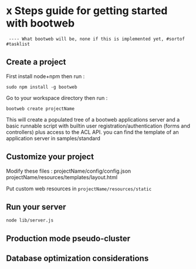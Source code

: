 x Steps guide for getting started with bootweb
==============================================
     ---- What bootweb will be, none if this is implemented yet, #sortof #tasklist

Create a project
----------------

First install node+npm then run :

    sudo npm install -g bootweb

Go to your workspace directory then run :

    bootweb create projectName

This will create a populated tree of a bootweb applications server and a basic
runnable script with builtin user registration/authentication (forms and controllers)
plus access to the ACL API. you can find the template of an application server in samples/standard


Customize your project
----------------------
Modify these files :
    projectName/config/config.json
    projectName/resources/templates/layout.html

Put custom web resources in `projectName/resources/static`
    


Run your server
---------------
    node lib/server.js

Production mode pseudo-cluster
------------------------------

Database optimization considerations
------------------------------------